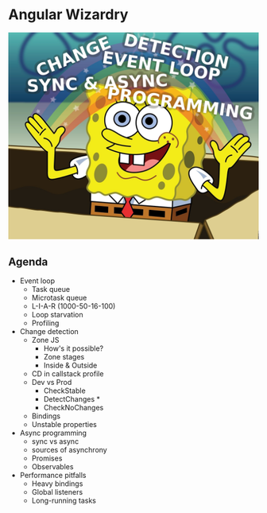 # Angular Wizardry
![](./spongebob.jpg)
## Agenda
- Event loop
  - Task queue
  - Microtask queue
  - L-I-A-R (1000-50-16-100)
  - Loop starvation
  - Profiling
- Change detection
  - Zone JS
    - How's it possible?
    - Zone stages
    - Inside & Outside
  - CD in callstack profile
  - Dev vs Prod
    - CheckStable
    - DetectChanges *
    - CheckNoChanges
  - Bindings
  - Unstable properties
- Async programming
  - sync vs async
  - sources of asynchrony
  - Promises
  - Observables
- Performance pitfalls
  - Heavy bindings
  - Global listeners
  - Long-running tasks